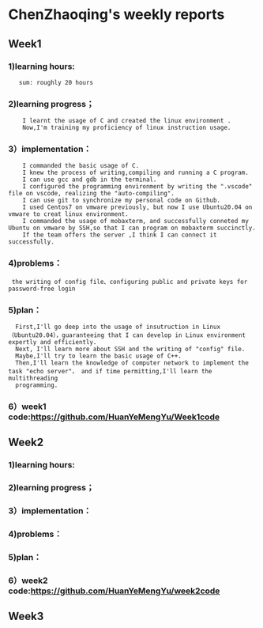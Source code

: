 # ChenZhaoqing's weekly reports
## Week1
### 1)learning hours:
       sum: roughly 20 hours
### 2)learning progress；
        I learnt the usage of C and created the linux environment .
        Now,I'm training my proficiency of linux instruction usage.
### 3）implementation：
        I commanded the basic usage of C.
        I knew the process of writing,compiling and running a C program.
        I can use gcc and gdb in the terminal.
        I configured the programming environment by writing the ".vscode" file on vscode, realizing the "auto-compiling".
        I can use git to synchronize my personal code on Github.
        I used Centos7 on vmware previously, but now I use Ubuntu20.04 on vmware to creat linux environment.
        I commanded the usage of mobaxterm, and successfully conneted my Ubuntu on vmware by SSH,so that I can program on mobaxterm succinctly.
        If the team offers the server ,I think I can connect it successfully.
### 4)problems：
     the writing of config file、configuring public and private keys for password-free login
### 5)plan：
      First,I'll go deep into the usage of insutruction in Linux（Ubuntu20.04），guaranteeing that I can develop in Linux environment expertly and efficiently.
      Next, I'll learn more about SSH and the writing of "config" file.
      Maybe,I'll try to learn the basic usage of C++.
      Then,I'll learn the knowledge of computer network to implement the task "echo server"， and if time permitting,I'll learn the multithreading 
      programming.
### 6）week1 code:https://github.com/HuanYeMengYu/Week1code
## Week2
### 1)learning hours:
### 2)learning progress；
### 3）implementation：
### 4)problems：
### 5)plan：
### 6）week2 code:https://github.com/HuanYeMengYu/week2code
## Week3

